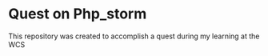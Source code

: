 # Quest on Php_storm

This repository was created to accomplish a quest during my learning at the WCS
